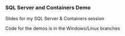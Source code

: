 ### SQL Server and Containers Demo

Slides for my SQL Server & Containers session

Code for the demos is in the Windows/Linux branches
